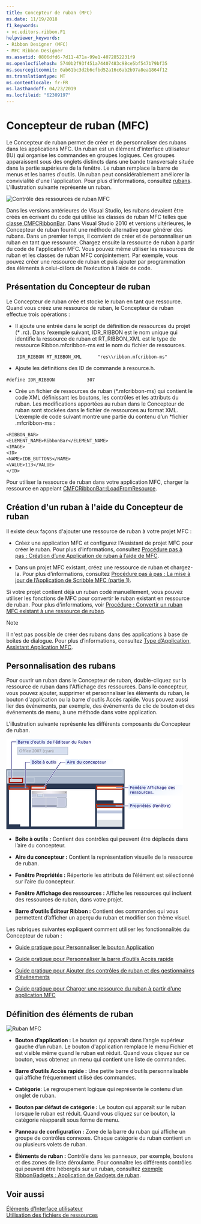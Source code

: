 ```yaml
---
title: Concepteur de ruban (MFC)
ms.date: 11/19/2018
f1_keywords:
- vc.editors.ribbon.F1
helpviewer_keywords:
- Ribbon Designer (MFC)
- MFC Ribbon Designer
ms.assetid: 0806dfd6-7d11-471a-99e1-4072852231f9
ms.openlocfilehash: 5740b2f93f451a74407483c98ce5bf547b79bf35
ms.sourcegitcommit: 0ab61bc3d2b6cfbd52a16c6ab2b97a8ea1864f12
ms.translationtype: MT
ms.contentlocale: fr-FR
ms.lasthandoff: 04/23/2019
ms.locfileid: "62309197"
---
```

# <a name="ribbon-designer-mfc"></a>Concepteur de ruban (MFC)

Le Concepteur de ruban permet de créer et de personnaliser des rubans dans les applications MFC. Un ruban est un élément d'interface utilisateur (IU) qui organise les commandes en groupes logiques. Ces groupes apparaissent sous des onglets distincts dans une bande transversale située dans la partie supérieure de la fenêtre. Le ruban remplace la barre de menus et les barres d'outils. Un ruban peut considérablement améliorer la convivialité d'une l'application. Pour plus d’informations, consultez [rubans](/windows/desktop/uxguide/cmd-ribbons). L'illustration suivante représente un ruban.

![Contrôle des ressources de ruban MFC](../mfc/media/ribbon_no_callouts.png "contrôle de ressource de ruban MFC")

Dans les versions antérieures de Visual Studio, les rubans devaient être créés en écrivant du code qui utilise les classes de ruban MFC telles que [classe CMFCRibbonBar](../mfc/reference/cmfcribbonbar-class.md). Dans Visual Studio 2010 et versions ultérieures, le Concepteur de ruban fournit une méthode alternative pour générer des rubans. Dans un premier temps, il convient de créer et de personnaliser un ruban en tant que ressource. Chargez ensuite la ressource de ruban à partir du code de l'application MFC. Vous pouvez même utiliser les ressources de ruban et les classes de ruban MFC conjointement. Par exemple, vous pouvez créer une ressource de ruban et puis ajouter par programmation des éléments à celui-ci lors de l’exécution à l’aide de code.

## <a name="understanding-the-ribbon-designer"></a>Présentation du Concepteur de ruban

Le Concepteur de ruban crée et stocke le ruban en tant que ressource. Quand vous créez une ressource de ruban, le Concepteur de ruban effectue trois opérations :

- Il ajoute une entrée dans le script de définition de ressources du projet (* .rc). Dans l’exemple suivant, IDR_RIBBON est le nom unique qui identifie la ressource de ruban et RT_RIBBON_XML est le type de ressource Ribbon.mfcribbon-ms est le nom du fichier de ressources.

```
    IDR_RIBBON RT_RIBBON_XML      "res\\ribbon.mfcribbon-ms"
```

- Ajoute les définitions des ID de commande à resource.h.

```
#define IDR_RIBBON            307
```

- Crée un fichier de ressources de ruban (*.mfcribbon-ms) qui contient le code XML définissant les boutons, les contrôles et les attributs du ruban. Les modifications apportées au ruban dans le Concepteur de ruban sont stockées dans le fichier de ressources au format XML. L’exemple de code suivant montre une partie du contenu d’un \*fichier .mfcribbon-ms :

```
<RIBBON_BAR>
<ELEMENT_NAME>RibbonBar</ELEMENT_NAME>
<IMAGE>
<ID>
<NAME>IDB_BUTTONS</NAME>
<VALUE>113</VALUE>
</ID>
```

Pour utiliser la ressource de ruban dans votre application MFC, charger la ressource en appelant [CMFCRibbonBar::LoadFromResource](../mfc/reference/cmfcribbonbar-class.md#loadfromresource).

## <a name="creating-a-ribbon-by-using-the-ribbon-designer"></a>Création d'un ruban à l'aide du Concepteur de ruban

Il existe deux façons d'ajouter une ressource de ruban à votre projet MFC :

- Créez une application MFC et configurez l'Assistant de projet MFC pour créer le ruban. Pour plus d’informations, consultez [Procédure pas à pas : Création d’une Application de ruban à l’aide de MFC](../mfc/walkthrough-creating-a-ribbon-application-by-using-mfc.md).

- Dans un projet MFC existant, créez une ressource de ruban et chargez-la. Pour plus d’informations, consultez [Procédure pas à pas : La mise à jour de l’Application de Scribble MFC (partie 1)](../mfc/walkthrough-updating-the-mfc-scribble-application-part-1.md).

Si votre projet contient déjà un ruban codé manuellement, vous pouvez utiliser les fonctions de MFC pour convertir le ruban existant en ressource de ruban. Pour plus d'informations, voir [Procédure : Convertir un ruban MFC existant à une ressource de ruban](../mfc/how-to-convert-an-existing-mfc-ribbon-to-a-ribbon-resource.md).

> [!NOTE]
>  Il n'est pas possible de créer des rubans dans des applications à base de boîtes de dialogue. Pour plus d’informations, consultez [Type d’Application, Assistant Application MFC](../mfc/reference/application-type-mfc-application-wizard.md).

## <a name="customizing-ribbons"></a>Personnalisation des rubans

Pour ouvrir un ruban dans le Concepteur de ruban, double-cliquez sur la ressource de ruban dans l'Affichage des ressources. Dans le concepteur, vous pouvez ajouter, supprimer et personnaliser les éléments du ruban, le bouton d'application ou la barre d'outils Accès rapide. Vous pouvez aussi lier des événements, par exemple, des événements de clic de bouton et des événements de menu, à une méthode dans votre application.

L'illustration suivante représente les différents composants du Concepteur de ruban.

![Concepteur de ruban MFC](../mfc/media/ribbon_designer.png "Concepteur de ruban MFC")

- **Boîte à outils :** Contient des contrôles qui peuvent être déplacés dans l’aire du concepteur.

- **Aire du concepteur :** Contient la représentation visuelle de la ressource de ruban.

- **Fenêtre Propriétés :** Répertorie les attributs de l’élément est sélectionné sur l’aire du concepteur.

- **Fenêtre Affichage des ressources :** Affiche les ressources qui incluent des ressources de ruban, dans votre projet.

- **Barre d’outils Éditeur Ribbon :** Contient des commandes qui vous permettent d’afficher un aperçu du ruban et modifier son thème visuel.

Les rubriques suivantes expliquent comment utiliser les fonctionnalités du Concepteur de ruban :

- [Guide pratique pour Personnaliser le bouton Application](../mfc/how-to-customize-the-application-button.md)

- [Guide pratique pour Personnaliser la barre d’outils Accès rapide](../mfc/how-to-customize-the-quick-access-toolbar.md)

- [Guide pratique pour Ajouter des contrôles de ruban et des gestionnaires d’événements](../mfc/how-to-add-ribbon-controls-and-event-handlers.md)

- [Guide pratique pour Charger une ressource du ruban à partir d’une application MFC](../mfc/how-to-load-a-ribbon-resource-from-an-mfc-application.md)

## <a name="definitions-of-ribbon-elements"></a>Définition des éléments de ruban

![Ruban MFC](../mfc/media/ribbon.png "ruban MFC")

- **Bouton d’application :** Le bouton qui apparaît dans l’angle supérieur gauche d’un ruban. Le bouton d'application remplace le menu Fichier et est visible même quand le ruban est réduit. Quand vous cliquez sur ce bouton, vous obtenez un menu qui contient une liste de commandes.

- **Barre d’outils Accès rapide :** Une petite barre d’outils personnalisable qui affiche fréquemment utilisé des commandes.

- **Catégorie**: Le regroupement logique qui représente le contenu d’un onglet de ruban.

- **Bouton par défaut de catégorie :** Le bouton qui apparaît sur le ruban lorsque le ruban est réduit. Quand vous cliquez sur ce bouton, la catégorie réapparaît sous forme de menu.

- **Panneau de configuration :** Zone de la barre du ruban qui affiche un groupe de contrôles connexes. Chaque catégorie du ruban contient un ou plusieurs volets de ruban.

- **Éléments de ruban :** Contrôle dans les panneaux, par exemple, boutons et des zones de liste déroulante. Pour connaître les différents contrôles qui peuvent être hébergés sur un ruban, consultez [exemple RibbonGadgets : Application de Gadgets de ruban](../overview/visual-cpp-samples.md).

## <a name="see-also"></a>Voir aussi

[Éléments d’Interface utilisateur](../mfc/user-interface-elements-mfc.md)<br/>
[Utilisation des fichiers de ressources](../windows/working-with-resource-files.md)

